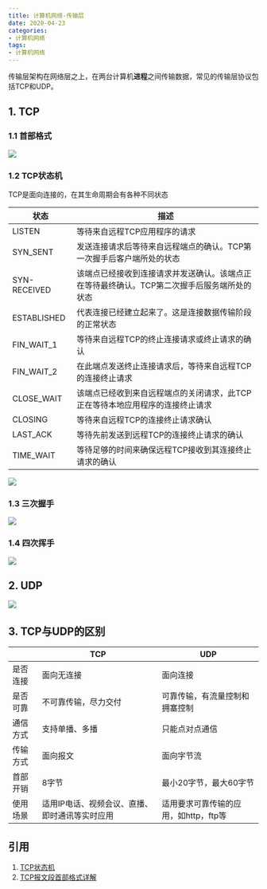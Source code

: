 ```yaml
---
title: 计算机网络-传输层
date: 2020-04-23
categories:
- 计算机网络
tags:
- 计算机网络
---
```


传输层架构在网络层之上，在两台计算机**进程**之间传输数据，常见的传输层协议包括TCP和UDP。

<!--more-->

## 1. TCP

### 1.1 首部格式

![](https://shinerio.oss-cn-beijing.aliyuncs.com/blog_images/uncategory/20200423212128.png)

### 1.2 TCP状态机

TCP是面向连接的，在其生命周期会有各种不同状态	

| 状态 | 描述 |
| --- | --- |
| LISTEN | 等待来自远程TCP应用程序的请求 |
| SYN_SENT | 发送连接请求后等待来自远程端点的确认。TCP第一次握手后客户端所处的状态 |
| SYN-RECEIVED |  该端点已经接收到连接请求并发送确认。该端点正在等待最终确认。TCP第二次握手后服务端所处的状态 |
| ESTABLISHED | 代表连接已经建立起来了。这是连接数据传输阶段的正常状态 |
| FIN_WAIT_1 | 等待来自远程TCP的终止连接请求或终止请求的确认 |
| FIN_WAIT_2 | 在此端点发送终止连接请求后，等待来自远程TCP的连接终止请求 |
| CLOSE_WAIT | 该端点已经收到来自远程端点的关闭请求，此TCP正在等待本地应用程序的连接终止请求 |
| CLOSING | 等待来自远程TCP的连接终止请求确认 |
| LAST_ACK | 等待先前发送到远程TCP的连接终止请求的确认 |
| TIME_WAIT |  等待足够的时间来确保远程TCP接收到其连接终止请求的确认 |

![](https://shinerio.oss-cn-beijing.aliyuncs.com/blog_images/uncategory/20200423203536.png)

### 1.3 三次握手

![](https://shinerio.oss-cn-beijing.aliyuncs.com/blog_images/uncategory/20200423210040.png)

### 1.4 四次挥手

![](https://shinerio.oss-cn-beijing.aliyuncs.com/blog_images/uncategory/20200423210106.png)

## 2. UDP

![](https://shinerio.oss-cn-beijing.aliyuncs.com/blog_images/uncategory/20200423225822.png)

## 3. TCP与UDP的区别

|          | TCP                                            | UDP                                   |
| -------- | ---------------------------------------------- | ------------------------------------- |
| 是否连接 | 面向无连接                                     | 面向连接                              |
| 是否可靠 | 不可靠传输，尽力交付                           | 可靠传输，有流量控制和拥塞控制        |
| 通信方式 | 支持单播、多播                                 | 只能点对点通信                        |
| 传输方式 | 面向报文                                       | 面向字节流                            |
| 首部开销 | 8字节                                          | 最小20字节，最大60字节                |
| 使用场景 | 适用IP电话、视频会议、直播、即时通讯等实时应用 | 适用要求可靠传输的应用，如http，ftp等 |

## 引用

1. [TCP状态机](https://www.jianshu.com/p/3c7a0771b67e)
2. [TCP报文段首部格式详解](https://blog.csdn.net/wilsonpeng3/article/details/12869233)

